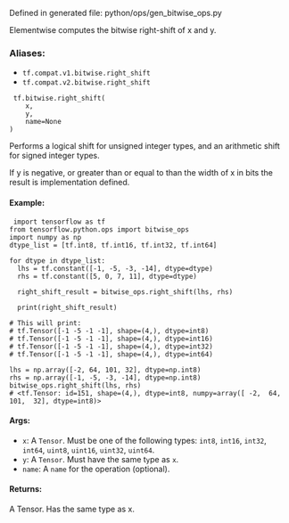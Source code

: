 
Defined in generated file: python/ops/gen_bitwise_ops.py

Elementwise computes the bitwise right-shift of x and y.
### Aliases:
- `tf.compat.v1.bitwise.right_shift`
- `tf.compat.v2.bitwise.right_shift`

```
 tf.bitwise.right_shift(
    x,
    y,
    name=None
)
```

Performs a logical shift for unsigned integer types, and an arithmetic shift for signed integer types.

If y is negative, or greater than or equal to than the width of x in bits the result is implementation defined.
#### Example:

```
 import tensorflow as tf
from tensorflow.python.ops import bitwise_ops
import numpy as np
dtype_list = [tf.int8, tf.int16, tf.int32, tf.int64]

for dtype in dtype_list:
  lhs = tf.constant([-1, -5, -3, -14], dtype=dtype)
  rhs = tf.constant([5, 0, 7, 11], dtype=dtype)
  
  right_shift_result = bitwise_ops.right_shift(lhs, rhs)
  
  print(right_shift_result)
  
# This will print:
# tf.Tensor([-1 -5 -1 -1], shape=(4,), dtype=int8)
# tf.Tensor([-1 -5 -1 -1], shape=(4,), dtype=int16)
# tf.Tensor([-1 -5 -1 -1], shape=(4,), dtype=int32)
# tf.Tensor([-1 -5 -1 -1], shape=(4,), dtype=int64)

lhs = np.array([-2, 64, 101, 32], dtype=np.int8)
rhs = np.array([-1, -5, -3, -14], dtype=np.int8)
bitwise_ops.right_shift(lhs, rhs)
# <tf.Tensor: id=151, shape=(4,), dtype=int8, numpy=array([ -2,  64, 101,  32], dtype=int8)>
```
#### Args:
- `x`: A `Tensor`. Must be one of the following types: `int8`, `int16`, `int32`, `int64`, `uint8`, `uint16`, `uint32`, `uint64`.
- `y`: A `Tensor`. Must have the same t`y`pe as `x`.
- `name`: A `name` for the operation (optional).
#### Returns:

A Tensor. Has the same type as x.
